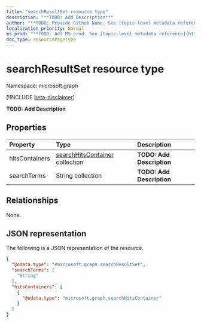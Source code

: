 ```yaml
---
title: "searchResultSet resource type"
description: "**TODO: Add Description**"
author: "**TODO: Provide Github Name. See [topic-level metadata reference](https://msgo.azurewebsites.net/add/document/guidelines/metadata.html#topic-level-metadata)**"
localization_priority: Normal
ms.prod: "**TODO: Add MS prod. See [topic-level metadata reference](https://msgo.azurewebsites.net/add/document/guidelines/metadata.html#topic-level-metadata)**"
doc_type: resourcePageType
---
```


# searchResultSet resource type

Namespace: microsoft.graph

[!INCLUDE [beta-disclaimer](../../includes/beta-disclaimer.md)]

**TODO: Add Description**

## Properties
|Property|Type|Description|
|:---|:---|:---|
|hitsContainers|[searchHitsContainer](../resources/searchhitscontainer.md) collection|**TODO: Add Description**|
|searchTerms|String collection|**TODO: Add Description**|

## Relationships
None.

## JSON representation
The following is a JSON representation of the resource.
<!-- {
  "blockType": "resource",
  "@odata.type": "microsoft.graph.searchResultSet"
}
-->
``` json
{
  "@odata.type": "#microsoft.graph.searchResultSet",
  "searchTerms": [
    "String"
  ],
  "hitsContainers": [
    {
      "@odata.type": "microsoft.graph.searchHitsContainer"
    }
  ]
}
```

